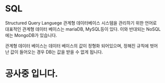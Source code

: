 # SQL

Structured Query Languege
관계형 데이터베이스 시스템을 관리하기 위한 언어로 대표적인 관계형 데이터 베이스는 mariaDB, MySQL등이 있다. 이와 반대되는 NoSQL에는 MongoDB가 있습니다.

관계형 데이터 베이스는 데이터 베이스의 값이 정형화 되어있으며, 정해진 규칙에 벗어난 값이 들어오는 경우 DB는 값을 받을 수 없게 됩니다.

# **공사중 입니다.**